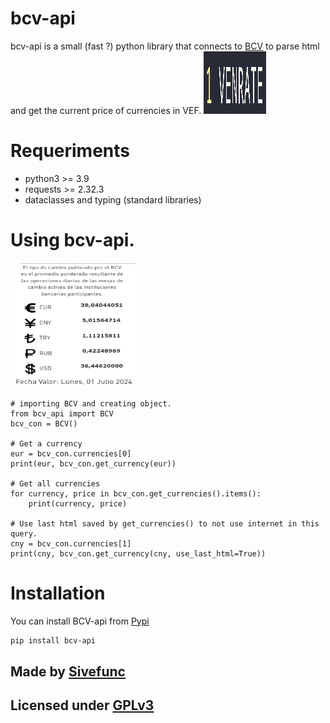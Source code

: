 # bcv-api
bcv-api is a small (fast ?) python library that connects to
[BCV](https://www.bcv.org.ve) to parse html and get the current price of
currencies in VEF. 
<img
    src="readme_res/logo.png"
    alt="bcv logo"
    width="100"
    height="100"/>

# Requeriments
- python3 >= 3.9
- requests >= 2.32.3
- dataclasses and typing (standard libraries)

# Using bcv-api.
<img
    src="readme_res/exchange-rates.png"
    alt="exchange rates"
    width="200"
    height="200"/>

```python3
# importing BCV and creating object.
from bcv_api import BCV
bcv_con = BCV()

# Get a currency
eur = bcv_con.currencies[0]
print(eur, bcv_con.get_currency(eur))

# Get all currencies
for currency, price in bcv_con.get_currencies().items():
    print(currency, price)

# Use last html saved by get_currencies() to not use internet in this query.
cny = bcv_con.currencies[1]
print(cny, bcv_con.get_currency(cny, use_last_html=True))
```

# Installation
You can install BCV-api from [Pypi](https://pypi.org/project/bcv-api/)
```sh
pip install bcv-api
```

## Made by [Sivefunc](https://gitlab.com/sivefunc)
## Licensed under [GPLv3](LICENSE)
